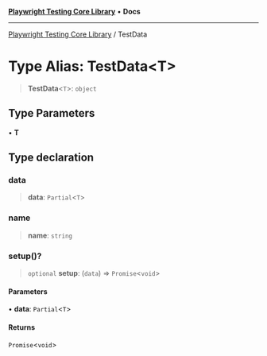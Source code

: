 [**Playwright Testing Core Library**](../README.md) • **Docs**

***

[Playwright Testing Core Library](../README.md) / TestData

# Type Alias: TestData\<T\>

> **TestData**\<`T`\>: `object`

## Type Parameters

• **T**

## Type declaration

### data

> **data**: `Partial`\<`T`\>

### name

> **name**: `string`

### setup()?

> `optional` **setup**: (`data`) => `Promise`\<`void`\>

#### Parameters

• **data**: `Partial`\<`T`\>

#### Returns

`Promise`\<`void`\>

